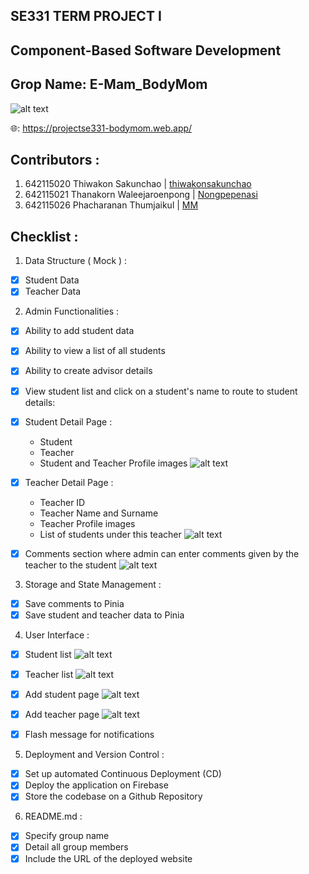 ## SE331 TERM PROJECT I
## Component-Based Software Development
## Grop Name: E-Mam_BodyMom

![alt text](https://cdn.discordapp.com/attachments/1142954276889575464/1142954338562609223/image.png)

🌐: https://projectse331-bodymom.web.app/

## Contributors :
1. 642115020 Thiwakon Sakunchao         | [thiwakonsakunchao](https://github.com/thiwakonsakunchao)
2. 642115021 Thanakorn Waleejaroenpong  | [Nongpepenasi](https://github.com/Nongpepenasi)
3. 642115026 Phacharanan Thumjaikul     | [MM](https://github.com/MMMMMMMPCRN)

## Checklist :
1. Data Structure ( Mock ) :
- [x]  Student Data
- [x]  Teacher Data

2. Admin Functionalities :
- [x]  Ability to add student data
- [x]  Ability to view a list of all students
- [x]  Ability to create advisor details

- [x]  View student list and click on a student's name to route to student details:
- [x]  Student Detail Page :
    - Student 
    - Teacher
    - Student and Teacher Profile images
![alt text](https://cdn.discordapp.com/attachments/1142954276889575464/1143207943140036648/image.png)

- [x]  Teacher Detail Page :
    - Teacher ID
    - Teacher Name and Surname
    - Teacher Profile images
    - List of students under this teacher
![alt text](https://cdn.discordapp.com/attachments/1142954276889575464/1143208407923425300/image.png)

- [x]  Comments section where admin can enter comments given by the teacher to the student
![alt text](https://cdn.discordapp.com/attachments/1142954276889575464/1143209035957542932/image.png)

3. Storage and State Management :
- [x]  Save comments to Pinia
- [x]  Save student and teacher data to Pinia

4. User Interface :
- [x]  Student list
![alt text](https://cdn.discordapp.com/attachments/1142954276889575464/1143207559357005865/image.png)

- [x]  Teacher list
![alt text](https://cdn.discordapp.com/attachments/1142954276889575464/1143209500443164672/image.png)

- [x]  Add student page
![alt text](https://cdn.discordapp.com/attachments/1142954276889575464/1143207324706672640/image.png)

- [x]  Add teacher page
![alt text](https://cdn.discordapp.com/attachments/1142954276889575464/1143207759983165490/image.png)

- [x]  Flash message for notifications

5. Deployment and Version Control :
- [x]  Set up automated Continuous Deployment (CD)
- [x]  Deploy the application on Firebase
- [x]  Store the codebase on a Github Repository

6. README.md :
- [x]  Specify group name
- [x]  Detail all group members
- [x]  Include the URL of the deployed website
